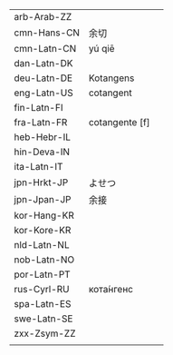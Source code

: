 | | | |
|-|-|-|
| arb-Arab-ZZ |  |  |
| cmn-Hans-CN | 余切 |  |
| cmn-Latn-CN | yú qiē |  |
| dan-Latn-DK |  |  |
| deu-Latn-DE | Kotangens |  |
| eng-Latn-US | cotangent |  |
| fin-Latn-FI |  |  |
| fra-Latn-FR | cotangente [f] |  |
| heb-Hebr-IL |  |  |
| hin-Deva-IN |  |  |
| ita-Latn-IT |  |  |
| jpn-Hrkt-JP | よせつ |  |
| jpn-Jpan-JP | 余接 |  |
| kor-Hang-KR |  |  |
| kor-Kore-KR |  |  |
| nld-Latn-NL |  |  |
| nob-Latn-NO |  |  |
| por-Latn-PT |  |  |
| rus-Cyrl-RU | кота́нгенс |  |
| spa-Latn-ES |  |  |
| swe-Latn-SE |  |  |
| zxx-Zsym-ZZ |  |  |
|  |  |  |